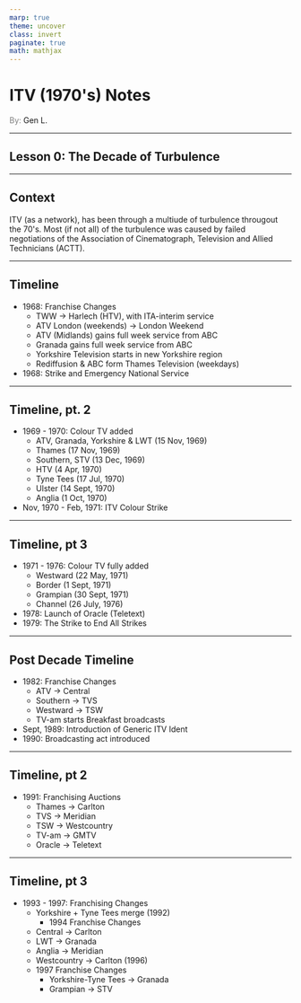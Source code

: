 ```yaml
---
marp: true
theme: uncover
class: invert
paginate: true
math: mathjax
---
```


# <!--fit--> ITV (1970's) Notes
<span style="color:grey">By:</span> Gen L.

<!--_footer: In partnership with Hyperion University, 2023-->

---

## Lesson 0: The Decade of Turbulence

---

## Context

ITV (as a network), has been through a multiude of turbulence througout the 70's. Most (if not all) of the turbulence was caused by failed negotiations of the Association of Cinematograph, Television and Allied Technicians (ACTT).

---

## Timeline

* 1968: Franchise Changes
    * TWW $\rightarrow$ Harlech (HTV), with ITA-interim service
    * ATV London (weekends) $\rightarrow$ London Weekend 
    * ATV (Midlands) gains full week service from ABC
    * Granada gains full week service from ABC
    * Yorkshire Television starts in new Yorkshire region
    * Rediffusion & ABC form Thames Television (weekdays)
* 1968: Strike and Emergency National Service

---

## Timeline, pt. 2

* 1969 - 1970: Colour TV added
    * ATV, Granada, Yorkshire & LWT (15 Nov, 1969)
    * Thames (17 Nov, 1969)
    * Southern, STV (13 Dec, 1969)
    * HTV (4 Apr, 1970)
    * Tyne Tees (17 Jul, 1970)
    * Ulster (14 Sept, 1970)
    * Anglia (1 Oct, 1970)
* Nov, 1970 - Feb, 1971: ITV Colour Strike

---

## Timeline, pt 3

* 1971 - 1976: Colour TV fully added
    * Westward (22 May, 1971)
    * Border (1 Sept, 1971)
    * Grampian (30 Sept, 1971)
    * Channel (26 July, 1976)
* 1978: Launch of Oracle (Teletext)
* 1979: The Strike to End All Strikes

---

## Post Decade Timeline

* 1982: Franchise Changes
    * ATV $\rightarrow$ Central
    * Southern $\rightarrow$ TVS
    * Westward $\rightarrow$ TSW
    * TV-am starts Breakfast broadcasts
* Sept, 1989: Introduction of Generic ITV Ident
* 1990: Broadcasting act introduced

---

## Timeline, pt 2

* 1991: Franchising Auctions
    * Thames $\rightarrow$ Carlton
    * TVS $\rightarrow$ Meridian
    * TSW $\rightarrow$ Westcountry
    * TV-am $\rightarrow$ GMTV
    * Oracle $\rightarrow$ Teletext

---

## Timeline, pt 3

* 1993 - 1997: Franchising Changes
    * Yorkshire + Tyne Tees merge (1992)
        * 1994 Franchise Changes
    * Central $\rightarrow$ Carlton 
    * LWT $\rightarrow$ Granada
    * Anglia $\rightarrow$ Meridian 
    * Westcountry $\rightarrow$ Carlton (1996)
    * 1997 Franchise Changes
        * Yorkshire-Tyne Tees $\rightarrow$ Granada 
        * Grampian $\rightarrow$ STV
        



